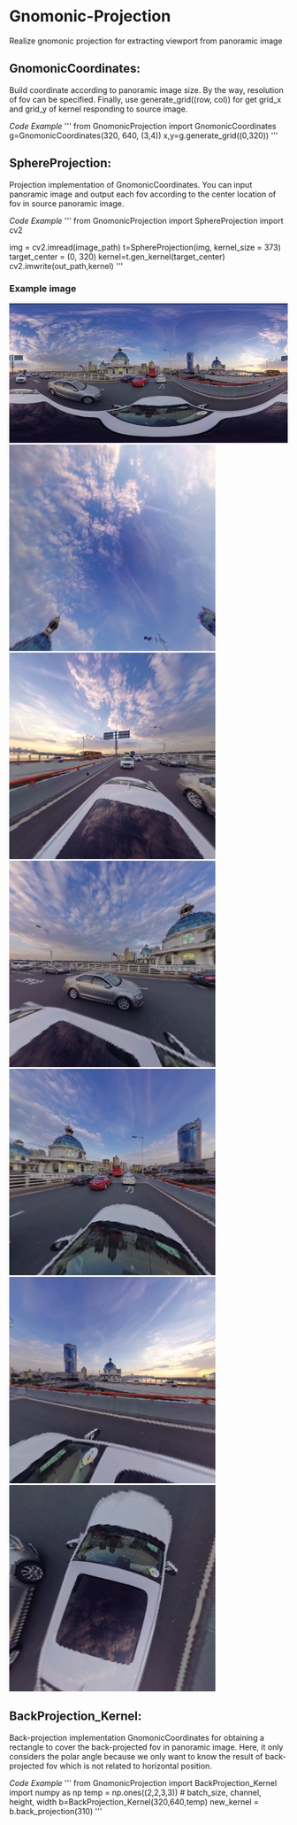 # Gnomonic-Projection
Realize gnomonic projection for extracting viewport from panoramic image

## GnomonicCoordinates:
Build coordinate according to panoramic image size. By the way, resolution of fov can be specified. Finally, use generate_grid((row, col)) for get grid_x and grid_y of kernel responding to source image.

*Code Example*
'''
from GnomonicProjection import GnomonicCoordinates
g=GnomonicCoordinates(320, 640, (3,4))
x,y=g.generate_grid((0,320))
'''

## SphereProjection:
Projection implementation of GnomonicCoordinates. You can input panoramic image and output each fov according to the center location of fov in source panoramic image.

*Code Example*
'''
from GnomonicProjection import SphereProjection
import cv2

img = cv2.imread(image_path)
t=SphereProjection(img, kernel_size = 373)
target_center = (0, 320)
kernel=t.gen_kernel(target_center)
cv2.imwrite(out_path,kernel)
'''
### Example image
![source panoramic image](https://github.com/FutureShow/Gnomonic-Projection/blob/master/example_projection/drive_city_small.jpg)
![fov (row:0 col:320)](https://github.com/FutureShow/Gnomonic-Projection/blob/master/example_projection/drive_city_fov_0_320.jpg)
![fov (row:160 col:0)](https://github.com/FutureShow/Gnomonic-Projection/blob/master/example_projection/drive_city_fov_160_0.jpg)
![fov (row:160 col:160)](https://github.com/FutureShow/Gnomonic-Projection/blob/master/example_projection/drive_city_fov_160_160.jpg)
![fov (row:160 col:320)](https://github.com/FutureShow/Gnomonic-Projection/blob/master/example_projection/drive_city_fov_160_320.jpg)
![fov (row:160 col:480)](https://github.com/FutureShow/Gnomonic-Projection/blob/master/example_projection/drive_city_fov_160_480.jpg)
![fov (row:319 col:320)](https://github.com/FutureShow/Gnomonic-Projection/blob/master/example_projection/drive_city_fov_319_320.jpg)


## BackProjection_Kernel:
Back-projection implementation GnomonicCoordinates for obtaining a rectangle to cover the back-projected fov in panoramic image. Here, it only considers the polar angle because we only want to know the result of back-projected fov which is not related to horizontal position.

*Code Example*
'''
from GnomonicProjection import BackProjection_Kernel
import numpy as np
temp = np.ones((2,2,3,3)) # batch_size, channel, height, width
b=BackProjection_Kernel(320,640,temp)
new_kernel = b.back_projection(310)
'''
